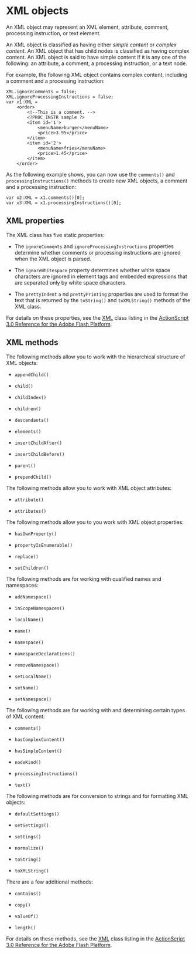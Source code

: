 # XML objects

An XML object may represent an XML element, attribute, comment, processing
instruction, or text element.

An XML object is classified as having either _simple content_ or _complex
content_. An XML object that has child nodes is classified as having complex
content. An XML object is said to have simple content if it is any one of the
following: an attribute, a comment, a processing instruction, or a text node.

For example, the following XML object contains complex content, including a
comment and a processing instruction:

    XML.ignoreComments = false;
    XML.ignoreProcessingInstructions = false;
    var x1:XML =
        <order>
            <!--This is a comment. -->
            <?PROC_INSTR sample ?>
            <item id='1'>
                <menuName>burger</menuName>
                <price>3.95</price>
            </item>
            <item id='2'>
                <menuName>fries</menuName>
                <price>1.45</price>
            </item>
        </order>

As the following example shows, you can now use the `comments()` and
`processingInstructions()` methods to create new XML objects, a comment and a
processing instruction:

    var x2:XML = x1.comments()[0];
    var x3:XML = x1.processingInstructions()[0];

## XML properties

The XML class has five static properties:

- The `ignoreComments` and `ignoreProcessingInstructions` properties determine
  whether comments or processing instructions are ignored when the XML object is
  parsed.

- The `ignoreWhitespace` property determines whether white space characters are
  ignored in element tags and embedded expressions that are separated only by
  white space characters.

- The `prettyIndent` `a` nd `prettyPrinting` properties are used to format the
  text that is returned by the `toString()` and `toXMLString()` methods of the
  XML class.

For details on these properties, see the
[XML](https://help.adobe.com/en_US/FlashPlatform/reference/actionscript/3/XML.html)
class listing in the
[ActionScript 3.0 Reference for the Adobe Flash Platform](https://help.adobe.com/en_US/FlashPlatform/reference/actionscript/3/index.html).

## XML methods

The following methods allow you to work with the hierarchical structure of XML
objects:

- `appendChild()`

- `child()`

- `childIndex()`

- `children()`

- `descendants()`

- `elements()`

- `insertChildAfter()`

- `insertChildBefore()`

- `parent()`

- `prependChild()`

The following methods allow you to work with XML object attributes:

- `attribute()`

- `attributes()`

The following methods allow you to you work with XML object properties:

- `hasOwnProperty()`

- `propertyIsEnumerable()`

- `replace()`

- `setChildren()`

The following methods are for working with qualified names and namespaces:

- `addNamespace()`

- `inScopeNamespaces()`

- `localName()`

- `name()`

- `namespace()`

- `namespaceDeclarations()`

- `removeNamespace()`

- `setLocalName()`

- `setName()`

- `setNamespace()`

The following methods are for working with and determining certain types of XML
content:

- `comments()`

- `hasComplexContent()`

- `hasSimpleContent()`

- `nodeKind()`

- `processingInstructions()`

- `text()`

The following methods are for conversion to strings and for formatting XML
objects:

- `defaultSettings()`

- `setSettings()`

- `settings()`

- `normalize()`

- `toString()`

- `toXMLString()`

There are a few additional methods:

- `contains()`

- `copy()`

- `valueOf()`

- `length()`

For details on these methods, see the
[XML](https://help.adobe.com/en_US/FlashPlatform/reference/actionscript/3/XML.html)
class listing in the
[ActionScript 3.0 Reference for the Adobe Flash Platform](https://help.adobe.com/en_US/FlashPlatform/reference/actionscript/3/index.html).
